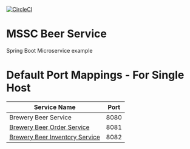 [![CircleCI](https://circleci.com/gh/9aN3D/mssc-beer-service.svg?style=svg)](https://circleci.com/gh/9aN3D/mssc-beer-service)
# MSSC Beer Service

Spring Boot Microservice example

# Default Port Mappings - For Single Host
| Service Name | Port | 
| --------| -----|
| Brewery Beer Service | 8080 |
| [Brewery Beer Order Service](https://github.com/9aN3D/mssc-beer-order-service) | 8081 |
| [Brewery Beer Inventory Service](https://github.com/9aN3D/mssc-beer-inventory-service) | 8082 |
